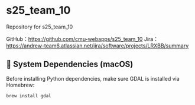 # s25_team_10
Repository for s25_team_10

GitHub：https://github.com/cmu-webapps/s25_team_10
Jira：https://andrew-team6.atlassian.net/jira/software/projects/LRXBB/summary


## 🔧 System Dependencies (macOS)
Before installing Python dependencies, make sure GDAL is installed via Homebrew:

```bash
brew install gdal